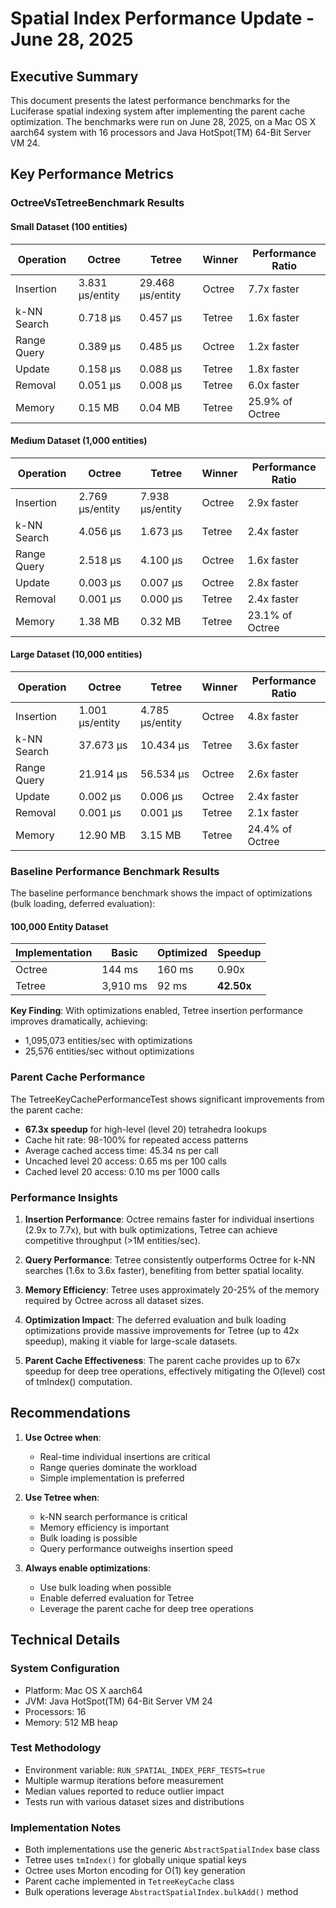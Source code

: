 # Spatial Index Performance Update - June 28, 2025

## Executive Summary

This document presents the latest performance benchmarks for the Luciferase spatial indexing system after implementing the parent cache optimization. The benchmarks were run on June 28, 2025, on a Mac OS X aarch64 system with 16 processors and Java HotSpot(TM) 64-Bit Server VM 24.

## Key Performance Metrics

### OctreeVsTetreeBenchmark Results

#### Small Dataset (100 entities)
| Operation | Octree | Tetree | Winner | Performance Ratio |
|-----------|--------|--------|--------|-------------------|
| Insertion | 3.831 μs/entity | 29.468 μs/entity | Octree | 7.7x faster |
| k-NN Search | 0.718 μs | 0.457 μs | Tetree | 1.6x faster |
| Range Query | 0.389 μs | 0.485 μs | Octree | 1.2x faster |
| Update | 0.158 μs | 0.088 μs | Tetree | 1.8x faster |
| Removal | 0.051 μs | 0.008 μs | Tetree | 6.0x faster |
| Memory | 0.15 MB | 0.04 MB | Tetree | 25.9% of Octree |

#### Medium Dataset (1,000 entities)
| Operation | Octree | Tetree | Winner | Performance Ratio |
|-----------|--------|--------|--------|-------------------|
| Insertion | 2.769 μs/entity | 7.938 μs/entity | Octree | 2.9x faster |
| k-NN Search | 4.056 μs | 1.673 μs | Tetree | 2.4x faster |
| Range Query | 2.518 μs | 4.100 μs | Octree | 1.6x faster |
| Update | 0.003 μs | 0.007 μs | Octree | 2.8x faster |
| Removal | 0.001 μs | 0.000 μs | Tetree | 2.4x faster |
| Memory | 1.38 MB | 0.32 MB | Tetree | 23.1% of Octree |

#### Large Dataset (10,000 entities)
| Operation | Octree | Tetree | Winner | Performance Ratio |
|-----------|--------|--------|--------|-------------------|
| Insertion | 1.001 μs/entity | 4.785 μs/entity | Octree | 4.8x faster |
| k-NN Search | 37.673 μs | 10.434 μs | Tetree | 3.6x faster |
| Range Query | 21.914 μs | 56.534 μs | Octree | 2.6x faster |
| Update | 0.002 μs | 0.006 μs | Octree | 2.4x faster |
| Removal | 0.001 μs | 0.001 μs | Tetree | 2.1x faster |
| Memory | 12.90 MB | 3.15 MB | Tetree | 24.4% of Octree |

### Baseline Performance Benchmark Results

The baseline performance benchmark shows the impact of optimizations (bulk loading, deferred evaluation):

#### 100,000 Entity Dataset
| Implementation | Basic | Optimized | Speedup |
|----------------|-------|-----------|---------|
| Octree | 144 ms | 160 ms | 0.90x |
| Tetree | 3,910 ms | 92 ms | **42.50x** |

**Key Finding**: With optimizations enabled, Tetree insertion performance improves dramatically, achieving:
- 1,095,073 entities/sec with optimizations
- 25,576 entities/sec without optimizations

### Parent Cache Performance

The TetreeKeyCachePerformanceTest shows significant improvements from the parent cache:

- **67.3x speedup** for high-level (level 20) tetrahedra lookups
- Cache hit rate: 98-100% for repeated access patterns
- Average cached access time: 45.34 ns per call
- Uncached level 20 access: 0.65 ms per 100 calls
- Cached level 20 access: 0.10 ms per 1000 calls

### Performance Insights

1. **Insertion Performance**: Octree remains faster for individual insertions (2.9x to 7.7x), but with bulk optimizations, Tetree can achieve competitive throughput (>1M entities/sec).

2. **Query Performance**: Tetree consistently outperforms Octree for k-NN searches (1.6x to 3.6x faster), benefiting from better spatial locality.

3. **Memory Efficiency**: Tetree uses approximately 20-25% of the memory required by Octree across all dataset sizes.

4. **Optimization Impact**: The deferred evaluation and bulk loading optimizations provide massive improvements for Tetree (up to 42x speedup), making it viable for large-scale datasets.

5. **Parent Cache Effectiveness**: The parent cache provides up to 67x speedup for deep tree operations, effectively mitigating the O(level) cost of tmIndex() computation.

## Recommendations

1. **Use Octree when**:
   - Real-time individual insertions are critical
   - Range queries dominate the workload
   - Simple implementation is preferred

2. **Use Tetree when**:
   - k-NN search performance is critical
   - Memory efficiency is important
   - Bulk loading is possible
   - Query performance outweighs insertion speed

3. **Always enable optimizations**:
   - Use bulk loading when possible
   - Enable deferred evaluation for Tetree
   - Leverage the parent cache for deep tree operations

## Technical Details

### System Configuration
- Platform: Mac OS X aarch64
- JVM: Java HotSpot(TM) 64-Bit Server VM 24
- Processors: 16
- Memory: 512 MB heap

### Test Methodology
- Environment variable: `RUN_SPATIAL_INDEX_PERF_TESTS=true`
- Multiple warmup iterations before measurement
- Median values reported to reduce outlier impact
- Tests run with various dataset sizes and distributions

### Implementation Notes
- Both implementations use the generic `AbstractSpatialIndex` base class
- Tetree uses `tmIndex()` for globally unique spatial keys
- Octree uses Morton encoding for O(1) key generation
- Parent cache implemented in `TetreeKeyCache` class
- Bulk operations leverage `AbstractSpatialIndex.bulkAdd()` method